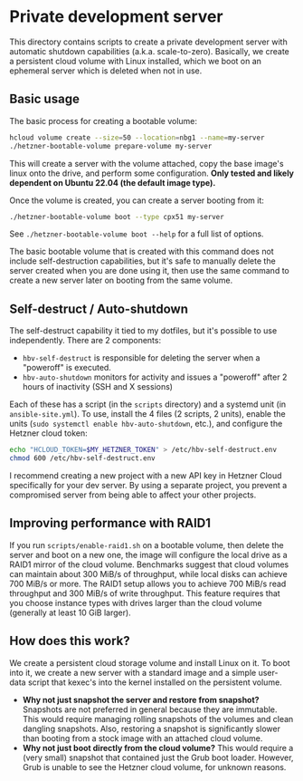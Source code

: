 # Private development server

This directory contains scripts to create a private development server with automatic shutdown capabilities (a.k.a. scale-to-zero). Basically, we create a persistent cloud volume with Linux installed, which we boot on an ephemeral server which is deleted when not in use.

## Basic usage

The basic process for creating a bootable volume:

```bash
hcloud volume create --size=50 --location=nbg1 --name=my-server
./hetzner-bootable-volume prepare-volume my-server
```

This will create a server with the volume attached, copy the base image's linux onto the drive, and perform some configuration. **Only tested and likely dependent on Ubuntu 22.04 (the default image type).**

Once the volume is created, you can create a server booting from it:

```bash
./hetzner-bootable-volume boot --type cpx51 my-server
```

See `./hetzner-bootable-volume boot --help` for a full list of options.

The basic bootable volume that is created with this command does not include self-destruction capabilities, but it's safe to manually delete the server created when you are done using it, then use the same command to create a new server later on booting from the same volume.

## Self-destruct / Auto-shutdown

The self-destruct capability it tied to my dotfiles, but it's possible to use independently. There are 2 components:

- `hbv-self-destruct` is responsible for deleting the server when a "poweroff" is executed.
- `hbv-auto-shutdown` monitors for activity and issues a "poweroff" after 2 hours of inactivity (SSH and X sessions)

Each of these has a script (in the `scripts` directory) and a systemd unit (in `ansible-site.yml`). To use, install the 4 files (2 scripts, 2 units), enable the units (`sudo systemctl enable hbv-auto-shutdown`, etc.), and configure the Hetzner cloud token:

```bash
echo "HCLOUD_TOKEN=$MY_HETZNER_TOKEN" > /etc/hbv-self-destruct.env
chmod 600 /etc/hbv-self-destruct.env
```

I recommend creating a new project with a new API key in Hetzner Cloud specifically for your dev server. By using a separate project, you prevent a compromised server from being able to affect your other projects.

## Improving performance with RAID1

If you run `scripts/enable-raid1.sh` on a bootable volume, then delete the server and boot on a new one, the image will configure the local drive as a RAID1 mirror of the cloud volume. Benchmarks suggest that cloud volumes can maintain about 300 MiB/s of throughput, while local disks can achieve 700 MiB/s or more. The RAID1 setup allows you to achieve 700 MiB/s read throughput and 300 MiB/s of write throughput. This feature requires that you choose instance types with drives larger than the cloud volume (generally at least 10 GiB larger).

## How does this work?

We create a persistent cloud storage volume and install Linux on it. To boot into it, we create a new server with a standard image and a simple user-data script that kexec's into the kernel installed on the persistent volume.

- **Why not just snapshot the server and restore from snapshot?** Snapshots are not preferred in general because they are immutable. This would require managing rolling snapshots of the volumes and clean dangling snapshots. Also, restoring a snapshot is significantly slower than booting from a stock image with an attached cloud volume.
- **Why not just boot directly from the cloud volume?** This would require a (very small) snapshot that contained just the Grub boot loader. However, Grub is unable to see the Hetzner cloud volume, for unknown reasons.
